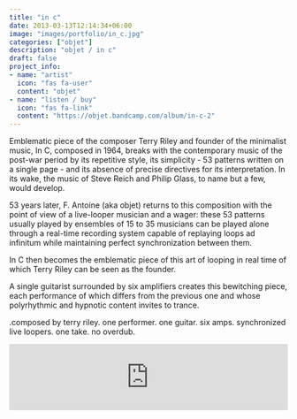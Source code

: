 ```yaml
---
title: "in c"
date: 2013-03-13T12:14:34+06:00
image: "images/portfolio/in_c.jpg"
categories: ["objet"]
description: "objet / in c"
draft: false
project_info:
- name: "artist"
  icon: "fas fa-user"
  content: "objet"
- name: "listen / buy"
  icon: "fas fa-link"
  content: "https://objet.bandcamp.com/album/in-c-2"
---
```

Emblematic piece of the composer Terry Riley and founder of the minimalist music, In C, composed in 1964, breaks with the contemporary music of the post-war period by its repetitive style, its simplicity - 53 patterns written on a single page - and its absence of precise directives for its interpretation. In its wake, the music of Steve Reich and Philip Glass, to name but a few, would develop.

53 years later, F. Antoine (aka objet) returns to this composition with the point of view of a live-looper musician and a wager: these 53 patterns usually played by ensembles of 15 to 35 musicians can be played alone through a real-time recording system capable of replaying loops ad infinitum while maintaining perfect synchronization between them.

In C then becomes the emblematic piece of this art of looping in real time of which Terry Riley can be seen as the founder.

A single guitarist surrounded by six amplifiers creates this bewitching piece, each performance of which differs from the previous one and whose polyrhythmic and hypnotic content invites to trance.

.composed by terry riley. one performer. one guitar. six amps. synchronized live loopers. one take. no overdub.

<iframe style="border: 0; width: 100%; height: 120px;" src="https://bandcamp.com/EmbeddedPlayer/album=456099347/size=large/bgcol=ffffff/linkcol=0687f5/tracklist=false/artwork=small/transparent=true/" seamless><a href="https://objet.bandcamp.com/album/in-c-2">in c by Objet</a></iframe>
